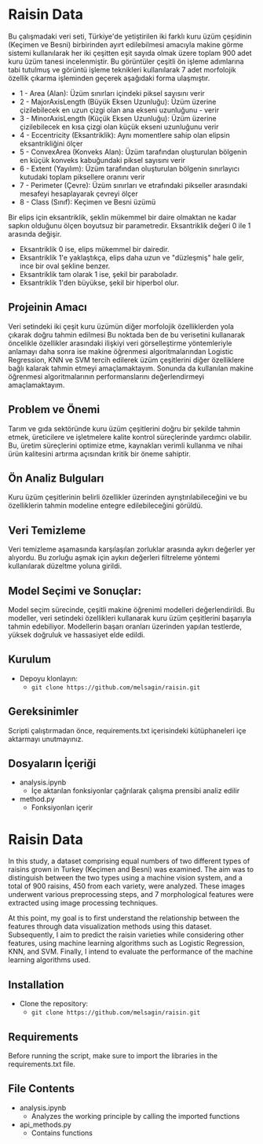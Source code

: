 # Raisin Data
Bu çalışmadaki veri seti, Türkiye'de yetiştirilen iki farklı kuru üzüm çeşidinin (Keçimen ve Besni) birbirinden ayırt edilebilmesi amacıyla makine görme sistemi kullanılarak her iki çeşitten eşit sayıda olmak üzere toplam 900 adet kuru üzüm tanesi incelenmiştir. Bu görüntüler çeşitli ön işleme adımlarına tabi tutulmuş ve görüntü işleme teknikleri kullanılarak 7 adet morfolojik özellik çıkarma işleminden geçerek aşağıdaki forma ulaşmıştır.

- 1 - Area (Alan): Üzüm sınırları içindeki piksel sayısını verir 
- 2 - MajorAxisLength (Büyük Eksen Uzunluğu): Üzüm üzerine çizilebilecek en uzun çizgi olan ana ekseni uzunluğunu - verir 
- 3 - MinorAxisLength (Küçük Eksen Uzunluğu): Üzüm üzerine çizilebilecek en kısa çizgi olan küçük ekseni uzunluğunu verir 
- 4 - Eccentricity (Eksantriklik): Aynı momentlere sahip olan elipsin eksantrikliğini ölçer 
- 5 - ConvexArea (Konveks Alan): Üzüm tarafından oluşturulan bölgenin en küçük konveks kabuğundaki piksel sayısını verir 
- 6 - Extent (Yayılım): Üzüm tarafından oluşturulan bölgenin sınırlayıcı kutudaki toplam piksellere oranını verir 
- 7 - Perimeter (Çevre): Üzüm sınırları ve etrafındaki pikseller arasındaki mesafeyi hesaplayarak çevreyi ölçer 
- 8 - Class (Sınıf): Keçimen ve Besni üzümü

Bir elips için eksantriklik, şeklin mükemmel bir daire olmaktan ne kadar sapkın olduğunu ölçen boyutsuz bir parametredir. Eksantriklik değeri 0 ile 1 arasında değişir.

- Eksantriklik 0 ise, elips mükemmel bir dairedir.
- Eksantriklik 1'e yaklaştıkça, elips daha uzun ve "düzleşmiş" hale gelir, ince bir oval şekline benzer.
- Eksantriklik tam olarak 1 ise, şekil bir paraboladır.
- Eksantriklik 1'den büyükse, şekil bir hiperbol olur.

## Projeinin Amacı
Veri setindeki iki çeşit kuru üzümün diğer morfolojik özelliklerden yola çıkarak doğru tahmin edilmesi Bu noktada ben de bu verisetini kullanarak öncelikle özellikler arasındaki ilişkiyi veri görselleştirme yöntemleriyle anlamayı daha sonra ise makine öğrenmesi algoritmalarından Logistic Regression, KNN ve SVM tercih edilerek üzüm çeşitlerini diğer özelliklere bağlı kalarak tahmin etmeyi amaçlamaktayım. Sonunda da kullanılan makine öğrenmesi algoritmalarının performanslarını değerlendirmeyi amaçlamaktayım.

## Problem ve Önemi
Tarım ve gıda sektöründe kuru üzüm çeşitlerini doğru bir şekilde tahmin etmek, üreticilere ve işletmelere kalite kontrol süreçlerinde yardımcı olabilir. Bu, üretim süreçlerini optimize etme, kaynakları verimli kullanma ve nihai ürün kalitesini artırma açısından kritik bir öneme sahiptir.

## Ön Analiz Bulguları
Kuru üzüm çeşitlerinin belirli özellikler üzerinden ayrıştırılabileceğini ve bu özelliklerin tahmin modeline entegre edilebileceğini görüldü.

## Veri Temizleme
Veri temizleme aşamasında karşılaşılan zorluklar arasında aykırı değerler yer alıyordu. Bu zorluğu aşmak için aykırı değerleri filtreleme yöntemi kullanılarak düzeltme yoluna girildi.

## Model Seçimi ve Sonuçlar:
Model seçim sürecinde, çeşitli makine öğrenimi modelleri değerlendirildi. Bu modeller, veri setindeki özellikleri kullanarak kuru üzüm çeşitlerini başarıyla tahmin edebiliyor. Modellerin başarı oranları üzerinden yapılan testlerde, yüksek doğruluk ve hassasiyet elde edildi.

## Kurulum
- Depoyu klonlayın:
    - `git clone https://github.com/melsagin/raisin.git`

## Gereksinimler
Scripti çalıştırmadan önce, requirements.txt içerisindeki kütüphaneleri içe aktarmayı unutmayınız.

## Dosyaların İçeriği
- analysis.ipynb
    - İçe aktarılan fonksiyonlar çağrılarak çalışma prensibi analiz edilir
- method.py 
    - Fonksiyonları içerir

# Raisin Data
In this study, a dataset comprising equal numbers of two different types of raisins grown in Turkey (Keçimen and Besni) was examined. The aim was to distinguish between the two types using a machine vision system, and a total of 900 raisins, 450 from each variety, were analyzed. These images underwent various preprocessing steps, and 7 morphological features were extracted using image processing techniques.

At this point, my goal is to first understand the relationship between the features through data visualization methods using this dataset. Subsequently, I aim to predict the raisin varieties while considering other features, using machine learning algorithms such as Logistic Regression, KNN, and SVM. Finally, I intend to evaluate the performance of the machine learning algorithms used.

## Installation
- Clone the repository:
    - `git clone https://github.com/melsagin/raisin.git`

## Requirements
Before running the script, make sure to import the libraries in the requirements.txt file.

## File Contents
- analysis.ipynb
    - Analyzes the working principle by calling the imported functions
- api_methods.py
    - Contains functions
